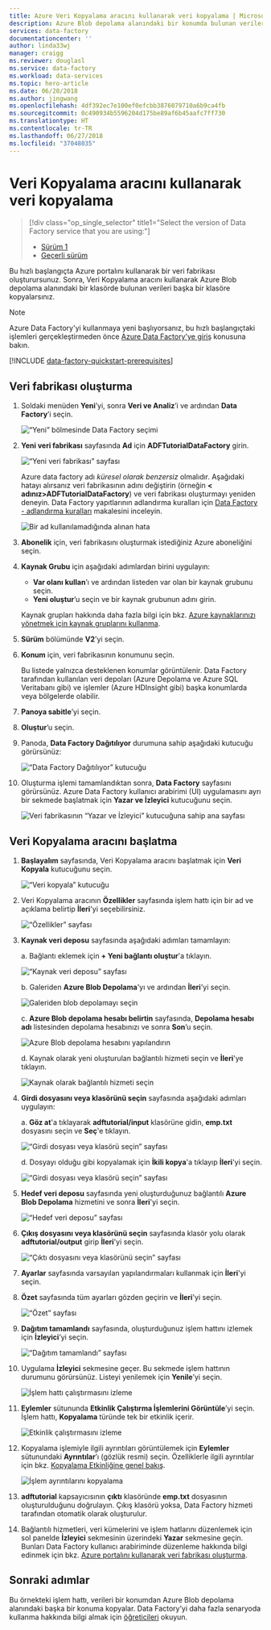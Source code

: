 ```yaml
---
title: Azure Veri Kopyalama aracını kullanarak veri kopyalama | Microsoft Docs
description: Azure Blob depolama alanındaki bir konumda bulunan verileri başka bir konuma kopyalamak için bir Azure veri fabrikası oluşturun ve Veri Kopyalama aracını kullanın.
services: data-factory
documentationcenter: ''
author: linda33wj
manager: craigg
ms.reviewer: douglasl
ms.service: data-factory
ms.workload: data-services
ms.topic: hero-article
ms.date: 06/20/2018
ms.author: jingwang
ms.openlocfilehash: 4df392ec7e100ef0efcbb3876079710a6b9ca4fb
ms.sourcegitcommit: 0c490934b5596204d175be89af6b45aafc7ff730
ms.translationtype: HT
ms.contentlocale: tr-TR
ms.lasthandoff: 06/27/2018
ms.locfileid: "37048035"
---
```

# <a name="use-the-copy-data-tool-to-copy-data"></a>Veri Kopyalama aracını kullanarak veri kopyalama 
> [!div class="op_single_selector" title1="Select the version of Data Factory service that you are using:"]
> * [Sürüm 1](v1/data-factory-copy-data-from-azure-blob-storage-to-sql-database.md)
> * [Geçerli sürüm](quickstart-create-data-factory-copy-data-tool.md)

Bu hızlı başlangıçta Azure portalını kullanarak bir veri fabrikası oluşturursunuz. Sonra, Veri Kopyalama aracını kullanarak Azure Blob depolama alanındaki bir klasörde bulunan verileri başka bir klasöre kopyalarsınız. 

> [!NOTE]
> Azure Data Factory'yi kullanmaya yeni başlıyorsanız, bu hızlı başlangıçtaki işlemleri gerçekleştirmeden önce [Azure Data Factory'ye giriş](data-factory-introduction.md) konusuna bakın. 

[!INCLUDE [data-factory-quickstart-prerequisites](../../includes/data-factory-quickstart-prerequisites.md)] 

## <a name="create-a-data-factory"></a>Veri fabrikası oluşturma

1. Soldaki menüden **Yeni**’yi, sonra **Veri ve Analiz**’i ve ardından **Data Factory**’i seçin. 
   
   ![“Yeni” bölmesinde Data Factory seçimi](./media/quickstart-create-data-factory-copy-data-tool/new-azure-data-factory-menu.png)
2. **Yeni veri fabrikası** sayfasında **Ad** için **ADFTutorialDataFactory** girin. 
      
   ![“Yeni veri fabrikası” sayfası](./media/quickstart-create-data-factory-copy-data-tool/new-azure-data-factory.png)
 
   Azure data factory adı *küresel olarak benzersiz* olmalıdır. Aşağıdaki hatayı alırsanız veri fabrikasının adını değiştirin (örneğin **&lt; adınız&gt;ADFTutorialDataFactory**) ve veri fabrikası oluşturmayı yeniden deneyin. Data Factory yapıtlarının adlandırma kuralları için [Data Factory - adlandırma kuralları](naming-rules.md) makalesini inceleyin.
  
   ![Bir ad kullanılamadığında alınan hata](./media/quickstart-create-data-factory-portal/name-not-available-error.png)
3. **Abonelik** için, veri fabrikasını oluşturmak istediğiniz Azure aboneliğini seçin. 
4. **Kaynak Grubu** için aşağıdaki adımlardan birini uygulayın:
     
   - **Var olanı kullan**’ı ve ardından listeden var olan bir kaynak grubunu seçin. 
   - **Yeni oluştur**’u seçin ve bir kaynak grubunun adını girin.   
         
   Kaynak grupları hakkında daha fazla bilgi için bkz. [Azure kaynaklarınızı yönetmek için kaynak gruplarını kullanma](../azure-resource-manager/resource-group-overview.md).  
4. **Sürüm** bölümünde **V2**'yi seçin.
5. **Konum** için, veri fabrikasının konumunu seçin. 

   Bu listede yalnızca desteklenen konumlar görüntülenir. Data Factory tarafından kullanılan veri depoları (Azure Depolama ve Azure SQL Veritabanı gibi) ve işlemler (Azure HDInsight gibi) başka konumlarda veya bölgelerde olabilir.

6. **Panoya sabitle**’yi seçin.     
7. **Oluştur**’u seçin.
8. Panoda, **Data Factory Dağıtılıyor** durumuna sahip aşağıdaki kutucuğu görürsünüz: 

    ![“Data Factory Dağıtılıyor” kutucuğu](media/quickstart-create-data-factory-copy-data-tool/deploying-data-factory.png)
9. Oluşturma işlemi tamamlandıktan sonra, **Data Factory** sayfasını görürsünüz. Azure Data Factory kullanıcı arabirimi (UI) uygulamasını ayrı bir sekmede başlatmak için **Yazar ve İzleyici** kutucuğunu seçin.
   
   ![Veri fabrikasının “Yazar ve İzleyici” kutucuğuna sahip ana sayfası](./media/quickstart-create-data-factory-copy-data-tool/data-factory-home-page.png)

## <a name="start-the-copy-data-tool"></a>Veri Kopyalama aracını başlatma

1. **Başlayalım** sayfasında, Veri Kopyalama aracını başlatmak için **Veri Kopyala** kutucuğunu seçin. 

   ![“Veri kopyala” kutucuğu](./media/quickstart-create-data-factory-copy-data-tool/copy-data-tool-tile.png)

2. Veri Kopyalama aracının **Özellikler** sayfasında işlem hattı için bir ad ve açıklama belirtip **İleri**'yi seçebilirsiniz. 

   ![“Özellikler” sayfası](./media/quickstart-create-data-factory-copy-data-tool/copy-data-tool-properties-page.png)
3. **Kaynak veri deposu** sayfasında aşağıdaki adımları tamamlayın:

    a. Bağlantı eklemek için **+ Yeni bağlantı oluştur**'a tıklayın.

    ![“Kaynak veri deposu” sayfası](./media/quickstart-create-data-factory-copy-data-tool/new-source-linked-service.png)

    b. Galeriden **Azure Blob Depolama**'yı ve ardından **İleri**'yi seçin.

    ![Galeriden blob depolamayı seçin](./media/quickstart-create-data-factory-copy-data-tool/select-blob-source.png)

    c. **Azure Blob depolama hesabı belirtin** sayfasında, **Depolama hesabı adı** listesinden depolama hesabınızı ve sonra **Son**’u seçin. 

   ![Azure Blob depolama hesabını yapılandırın](./media/quickstart-create-data-factory-copy-data-tool/configure-blob-storage.png)

   d. Kaynak olarak yeni oluşturulan bağlantılı hizmeti seçin ve **İleri**'ye tıklayın.

   ![Kaynak olarak bağlantılı hizmeti seçin](./media/quickstart-create-data-factory-copy-data-tool/select-source-linked-service.png)


4. **Girdi dosyasını veya klasörünü seçin** sayfasında aşağıdaki adımları uygulayın:

   a. **Göz at**'a tıklayarak **adftutorial/input** klasörüne gidin, **emp.txt** dosyasını seçin ve **Seç**'e tıklayın. 

   ![“Girdi dosyası veya klasörü seçin” sayfası](./media/quickstart-create-data-factory-copy-data-tool/configure-source-path.png)

   d. Dosyayı olduğu gibi kopyalamak için **İkili kopya**'a tıklayıp **İleri**'yi seçin. 

   ![“Girdi dosyası veya klasörü seçin” sayfası](./media/quickstart-create-data-factory-copy-data-tool/select-binary-copy.png)


5. **Hedef veri deposu** sayfasında yeni oluşturduğunuz bağlantılı **Azure Blob Depolama** hizmetini ve sonra **İleri**'yi seçin. 

   ![“Hedef veri deposu” sayfası](./media/quickstart-create-data-factory-copy-data-tool/select-sink-linked-service.png)

6. **Çıkış dosyasını veya klasörünü seçin** sayfasında klasör yolu olarak **adftutorial/output** girip **İleri**'yi seçin. 

   ![“Çıktı dosyasını veya klasörünü seçin” sayfası](./media/quickstart-create-data-factory-copy-data-tool/configure-sink-path.png) 

7. **Ayarlar** sayfasında varsayılan yapılandırmaları kullanmak için **İleri**'yi seçin. 

8. **Özet** sayfasında tüm ayarları gözden geçirin ve **İleri**'yi seçin. 

    ![“Özet” sayfası](./media/quickstart-create-data-factory-copy-data-tool/summary-page.png)

9. **Dağıtım tamamlandı** sayfasında, oluşturduğunuz işlem hattını izlemek için **İzleyici**’yi seçin. 

    ![“Dağıtım tamamlandı” sayfası](./media/quickstart-create-data-factory-copy-data-tool/deployment-page.png)

10. Uygulama **İzleyici** sekmesine geçer. Bu sekmede işlem hattının durumunu görürsünüz. Listeyi yenilemek için **Yenile**’yi seçin. 
    
    ![İşlem hattı çalıştırmasını izleme](./media/quickstart-create-data-factory-copy-data-tool/pipeline-monitoring.png)

11. **Eylemler** sütununda **Etkinlik Çalıştırma İşlemlerini Görüntüle**’yi seçin. İşlem hattı, **Kopyalama** türünde tek bir etkinlik içerir. 

    ![Etkinlik çalıştırmasını izleme](./media/quickstart-create-data-factory-copy-data-tool/activity-monitoring.png)
    
12. Kopyalama işlemiyle ilgili ayrıntıları görüntülemek için **Eylemler** sütunundaki **Ayrıntılar**’ı (gözlük resmi) seçin. Özelliklerle ilgili ayrıntılar için bkz. [Kopyalama Etkinliğine genel bakış](copy-activity-overview.md).

    ![İşlem ayrıntılarını kopyalama](./media/quickstart-create-data-factory-copy-data-tool/activity-execution-details.png)

13. **adftutorial** kapsayıcısının **çıktı** klasöründe **emp.txt** dosyasının oluşturulduğunu doğrulayın. Çıkış klasörü yoksa, Data Factory hizmeti tarafından otomatik olarak oluşturulur. 

14. Bağlantılı hizmetleri, veri kümelerini ve işlem hatlarını düzenlemek için sol panelde **İzleyici** sekmesinin üzerindeki **Yazar** sekmesine geçin. Bunları Data Factory kullanıcı arabiriminde düzenleme hakkında bilgi edinmek için bkz. [Azure portalını kullanarak veri fabrikası oluşturma](quickstart-create-data-factory-portal.md).

## <a name="next-steps"></a>Sonraki adımlar
Bu örnekteki işlem hattı, verileri bir konumdan Azure Blob depolama alanındaki başka bir konuma kopyalar. Data Factory’yi daha fazla senaryoda kullanma hakkında bilgi almak için [öğreticileri](tutorial-copy-data-portal.md) okuyun. 